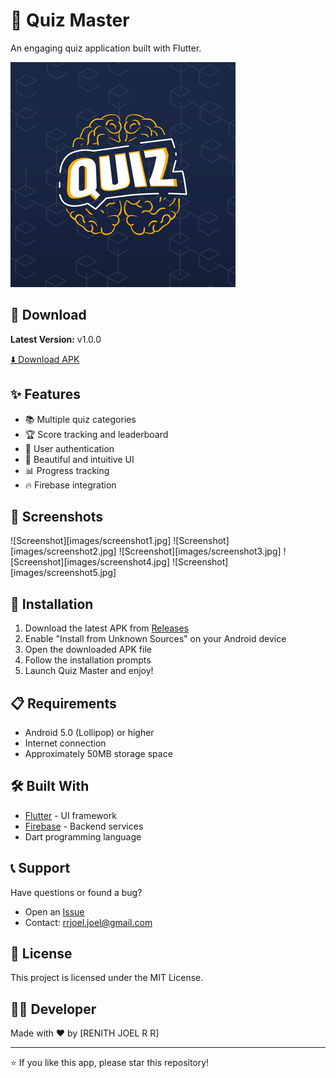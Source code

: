 # 🎯 Quiz Master

An engaging quiz application built with Flutter.

![App Icon](images/quizmas.png)




## 📱 Download

**Latest Version:** v1.0.0

[⬇️ Download APK](https://github.com/230701263/quiz-master-app/releases/download/v1.0.0/Quiz.Master.apk)

## ✨ Features

- 📚 Multiple quiz categories
- 🏆 Score tracking and leaderboard
- 👤 User authentication
- 🎨 Beautiful and intuitive UI
- 📊 Progress tracking
- 🔥 Firebase integration

## 📸 Screenshots

![Screenshot][images/screenshot1.jpg]
![Screenshot][images/screenshot2.jpg]
![Screenshot][images/screenshot3.jpg]
![Screenshot][images/screenshot4.jpg]
![Screenshot][images/screenshot5.jpg]

## 🚀 Installation

1. Download the latest APK from [Releases](https://github.com/230701263/quiz-master-app/releases/download/v1.0.0/Quiz.Master.apk)
2. Enable "Install from Unknown Sources" on your Android device
3. Open the downloaded APK file
4. Follow the installation prompts
5. Launch Quiz Master and enjoy!

## 📋 Requirements

- Android 5.0 (Lollipop) or higher
- Internet connection
- Approximately 50MB storage space

## 🛠️ Built With

- [Flutter](https://flutter.dev/) - UI framework
- [Firebase](https://firebase.google.com/) - Backend services
- Dart programming language

## 📞 Support

Have questions or found a bug?
- Open an [Issue](https://github.com/230701263/quiz-master-app/releases/download/v1.0.0/Quiz.Master.apk)
- Contact: rrjoel.joel@gmail.com

## 📄 License

This project is licensed under the MIT License.

## 👨‍💻 Developer

Made with ❤️ by [RENITH JOEL R R]

---

⭐ If you like this app, please star this repository!
